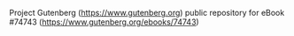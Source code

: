 Project Gutenberg (https://www.gutenberg.org) public repository for
eBook #74743 (https://www.gutenberg.org/ebooks/74743)

